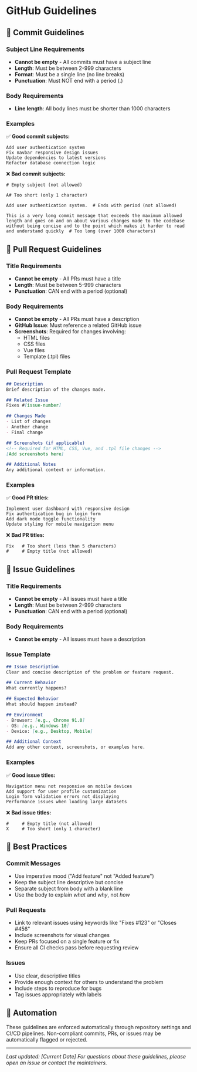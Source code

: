 # GitHub Guidelines



## 📝 Commit Guidelines

### Subject Line Requirements
- **Cannot be empty** - All commits must have a subject line
- **Length**: Must be between 2-999 characters
- **Format**: Must be a single line (no line breaks)
- **Punctuation**: Must NOT end with a period (.)

### Body Requirements
- **Line length**: All body lines must be shorter than 1000 characters

### Examples

✅ **Good commit subjects:**
```
Add user authentication system
Fix navbar responsive design issues
Update dependencies to latest versions
Refactor database connection logic
```

❌ **Bad commit subjects:**
```
# Empty subject (not allowed)

A# Too short (only 1 character)

Add user authentication system.  # Ends with period (not allowed)

This is a very long commit message that exceeds the maximum allowed length and goes on and on about various changes made to the codebase without being concise and to the point which makes it harder to read and understand quickly  # Too long (over 1000 characters)
```

## 🔄 Pull Request Guidelines

### Title Requirements
- **Cannot be empty** - All PRs must have a title
- **Length**: Must be between 5-999 characters
- **Punctuation**: CAN end with a period (optional)

### Body Requirements
- **Cannot be empty** - All PRs must have a description
- **GitHub Issue**: Must reference a related GitHub issue
- **Screenshots**: Required for changes involving:
  - HTML files
  - CSS files
  - Vue files
  - Template (.tpl) files

### Pull Request Template

```markdown
## Description
Brief description of the changes made.

## Related Issue
Fixes #[issue-number]

## Changes Made
- List of changes
- Another change
- Final change

## Screenshots (if applicable)
<!-- Required for HTML, CSS, Vue, and .tpl file changes -->
[Add screenshots here]

## Additional Notes
Any additional context or information.
```

### Examples

✅ **Good PR titles:**
```
Implement user dashboard with responsive design
Fix authentication bug in login form
Add dark mode toggle functionality
Update styling for mobile navigation menu
```

❌ **Bad PR titles:**
```
Fix   # Too short (less than 5 characters)
#     # Empty title (not allowed)
```

## 🐛 Issue Guidelines

### Title Requirements
- **Cannot be empty** - All issues must have a title
- **Length**: Must be between 2-999 characters
- **Punctuation**: CAN end with a period (optional)

### Body Requirements
- **Cannot be empty** - All issues must have a description

### Issue Template

```markdown
## Issue Description
Clear and concise description of the problem or feature request.

## Current Behavior
What currently happens?

## Expected Behavior
What should happen instead?

## Environment
- Browser: [e.g., Chrome 91.0]
- OS: [e.g., Windows 10]
- Device: [e.g., Desktop, Mobile]

## Additional Context
Add any other context, screenshots, or examples here.
```

### Examples

✅ **Good issue titles:**
```
Navigation menu not responsive on mobile devices
Add support for user profile customization
Login form validation errors not displaying
Performance issues when loading large datasets
```

❌ **Bad issue titles:**
```
#     # Empty title (not allowed)
X     # Too short (only 1 character)
```

## 🎯 Best Practices

### Commit Messages
- Use imperative mood ("Add feature" not "Added feature")
- Keep the subject line descriptive but concise
- Separate subject from body with a blank line
- Use the body to explain *what* and *why*, not *how*

### Pull Requests
- Link to relevant issues using keywords like "Fixes #123" or "Closes #456"
- Include screenshots for visual changes
- Keep PRs focused on a single feature or fix
- Ensure all CI checks pass before requesting review

### Issues
- Use clear, descriptive titles
- Provide enough context for others to understand the problem
- Include steps to reproduce for bugs
- Tag issues appropriately with labels

## 🔧 Automation

These guidelines are enforced automatically through repository settings and CI/CD pipelines. Non-compliant commits, PRs, or issues may be automatically flagged or rejected.

---

*Last updated: [Current Date]*
*For questions about these guidelines, please open an issue or contact the maintainers.*
